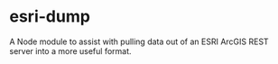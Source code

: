 esri-dump
=========

A Node module to assist with pulling data out of an ESRI ArcGIS REST server into a more useful format.

